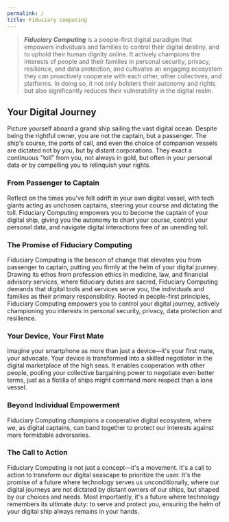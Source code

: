 ```yaml
---
permalink: /
title: Fiduciary Computing
---
```


> ***Fiduciary Computing*** is a people-first digital paradigm that empowers individuals and families to control their digital destiny, and to uphold their human dignity online. It actively champions the interests of people and their families in personal security, privacy, resilience, and data protection, and cultivates an engaging ecosystem they can proactively cooperate with each other, other collectives, and platforms. In doing so, it not only bolsters their autonomy and rights but also significantly reduces their vulnerability in the digital realm.

## Your Digital Journey

Picture yourself aboard a grand ship sailing the vast digital ocean. Despite being the rightful owner, you are not the captain, but a passenger. The ship's course, the ports of call, and even the choice of companion vessels are dictated not by you, but by distant corporations. They exact a continuous "toll" from you, not always in gold, but often in your personal data or by compelling you to relinquish your rights.

### From Passenger to Captain

Reflect on the times you've felt adrift in your own digital vessel, with tech giants acting as unchosen captains, steering your course and dictating the toll. Fiduciary Computing empowers you to become the captain of your digital ship, giving you the autonomy to chart your course, control your personal data, and navigate digital interactions free of an unending toll.

### The Promise of Fiduciary Computing

Fiduciary Computing is the beacon of change that elevates you from passenger to captain, putting you firmly at the helm of your digital journey. Drawing its ethos from profession ethics in medicine, law, and financial advisory services, where fiduciary duties are sacred, Fiduciary Computing demands that digital tools and services serve you, the individuals and families as their primary responsibility. Rooted in people-first principles, Fiduciary Computing empowers you to control your digital journey, actively championing you interests in personal security, privacy, data protection and resilience.

### Your Device, Your First Mate

Imagine your smartphone as more than just a device—it's your first mate, your advocate. Your device is transformed into a skilled negotiator in the digital marketplace of the high seas. It enables cooperation with other people, pooling your collective bargaining power to negotiate even better terms, just as a flotilla of ships might command more respect than a lone vessel.

### Beyond Individual Empowerment

Fiduciary Computing champions a cooperative digital ecosystem, where we, as digital captains, can band together to protect our interests against more formidable adversaries.

### The Call to Action

Fiduciary Computing is not just a concept—it's a movement. It's a call to action to transform our digital seascape to prioritize the user. It's the promise of a future where technology serves us unconditionally, where our digital journeys are not dictated by distant owners of our ships, but shaped by our choices and needs. Most importantly, it's a future where technology remembers its ultimate duty: to serve and protect you, ensuring the helm of your digital ship always remains in your hands.
